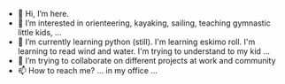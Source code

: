 - 👋 Hi, I’m here.
- 👀 I’m interested in orienteering, kayaking, sailing, teaching gymnastic little kids, ...
- 🌱 I’m currently learning python (still). I'm learning eskimo roll. I'm learning to read wind and water. I'm trying to understand to my kid ...
- 💞️ I’m trying to collaborate on different projects at work and community
- 📫 How to reach me? ... in my office ...

<!---
dmerkova/dmerkova is a ✨ special ✨ repository because its `README.md` (this file) appears on your GitHub profile.
You can click the Preview link to take a look at your changes.
--->
